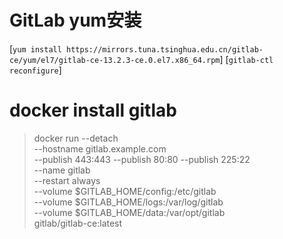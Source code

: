 # GitLab yum安装

[`yum install https://mirrors.tuna.tsinghua.edu.cn/gitlab-ce/yum/el7/gitlab-ce-13.2.3-ce.0.el7.x86_64.rpm`]
[`gitlab-ctl reconfigure`]

# docker install gitlab
> docker run --detach \
  --hostname gitlab.example.com \
  --publish 443:443 --publish 80:80 --publish 225:22 \
  --name gitlab \
  --restart always \
  --volume $GITLAB_HOME/config:/etc/gitlab \
  --volume $GITLAB_HOME/logs:/var/log/gitlab \
  --volume $GITLAB_HOME/data:/var/opt/gitlab \
  gitlab/gitlab-ce:latest
